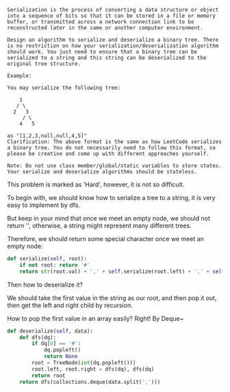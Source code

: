 ```
Serialization is the process of converting a data structure or object into a sequence of bits so that it can be stored in a file or memory buffer, or transmitted across a network connection link to be reconstructed later in the same or another computer environment.

Design an algorithm to serialize and deserialize a binary tree. There is no restriction on how your serialization/deserialization algorithm should work. You just need to ensure that a binary tree can be serialized to a string and this string can be deserialized to the original tree structure.

Example: 

You may serialize the following tree:

    1
   / \
  2   3
     / \
    4   5

as "[1,2,3,null,null,4,5]"
Clarification: The above format is the same as how LeetCode serializes a binary tree. You do not necessarily need to follow this format, so please be creative and come up with different approaches yourself.

Note: Do not use class member/global/static variables to store states. Your serialize and deserialize algorithms should be stateless.
```

This problem is marked as 'Hard', however, it is not so difficult.

To begin with, we should know how to serialize a tree to a string, it is very easy to implement by dfs.

But keep in your mind that once we meet an empty node, we should not return '', otherwise, a string might represent many different trees.

Therefore, we should return some special character once we meet an empty node:

```python
def serialize(self, root):
    if not root: return '#'
    return str(root.val) + ',' + self.serialize(root.left) + ',' + self.serialize(root.right)
```

Then how to deserialize it?

We should take the first value in the string as our root, and then pop it out, then get the left and right child by recursion.

How to pop the first value in an array easily? Right! By Deque~

```python
def deserialize(self, data):
    def dfs(dq):
        if dq[0] == '#':
            dq.popleft()
            return None
        root = TreeNode(int(dq.popleft()))
        root.left, root.right = dfs(dq), dfs(dq)
        return root
    return dfs(collections.deque(data.split(',')))
```
